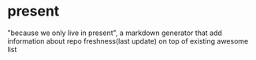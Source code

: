# present
"because we only live in present", a markdown generator that add information about repo freshness(last update) on top of existing awesome list
